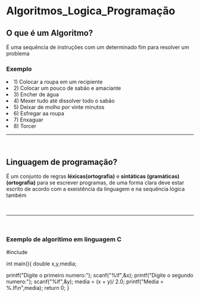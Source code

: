 <div><h1>Algoritmos_Logica_Programação</h1></div>
<div>
<h2><strong>O que é um Algoritmo?</strong></h2>

<p>É uma sequência de instruções com um determinado fim para resolver um problema</p>
  <h3>Exemplo</h3>
  <li>1) Colocar a roupa em um recipiente</li>
  <li>2) Colocar um pouco de sabão e amaciante</li>
  <li>3) Encher de água</li>
  <li>4) Mexer tudo até dissolver todo o sabão</li>
  <li>5) Deixar de molho por vinte minutos</li>
  <li>6) Esfregar aa roupa</li>
  <li>7) Enxaguar</li>
  <li>8) Torcer</li>
  
<hr/><br/>
</div>

<h2><strong>Linguagem de programação?</strong></h2>

<p>É um conjunto de regras <strong>léxicas(ortografia)</strong> e <strong>sintáticas (gramáticas)(ortografia)</strong> para se escrever programas, de uma forma clara deve estar escrito de acordo com a exeistência da linguagem e na sequência lógica também</p><br/><hr/><br/>

<h3>Exemplo de algoritimo em linguagem C</h3>
<p>
#include <stdio.h>

int main(){
  double x,y,media;
  
  printf("Digite o primeiro numero:");
  scanf("%lf",&x);
  printf("Digite o segundo numero:");
  scanf("%lf",&y);
  media = (x + y)/ 2.0;
  printf("Media = %.lf\n",media);
  return 0;
  }
  </p>
